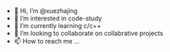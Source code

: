 - 👋 Hi, I’m @xuezhajing
- 👀 I’m interested in code-study
- 🌱 I’m currently learning c/c++
- 💞️ I’m looking to collaborate on collabrative projects
- 📫 How to reach me ...

<!---
xuezhajing/xuezhajing is a ✨ special ✨ repository because its `README.md` (this file) appears on your GitHub profile.
You can click the Preview link to take a look at your changes.
--->
